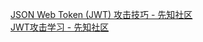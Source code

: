 [JSON Web Token (JWT) 攻击技巧 - 先知社区](https://xz.aliyun.com/t/2338)<br />[JWT攻击学习 - 先知社区](https://xz.aliyun.com/t/9376#toc-8)
